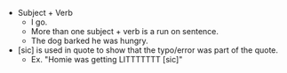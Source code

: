 - Subject + Verb
  - I go.
  - More than one subject + verb is a run on sentence.
  - The dog barked he was hungry.
- [sic] is used in quote to show that the typo/error was part of the quote.
  - Ex. "Homie was getting LITTTTTTT [sic]"
